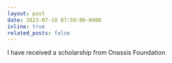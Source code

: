```yaml
---
layout: post
date: 2023-07-10 07:59:00-0400
inline: true
related_posts: false
---
```


I have received a scholarship from Onassis Foundation